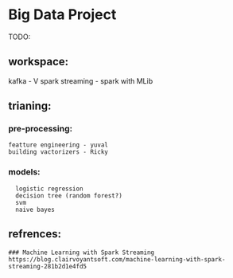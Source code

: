 # Big Data Project
TODO:
## workspace:
  kafka - V
  spark streaming -
  spark with MLib

## trianing:
  ### pre-processing:
    featture engineering - yuval
    building vactorizers - Ricky
  
  ### models:
      logistic regression
      decision tree (random forest?)
      svm
      naive bayes

    
    
## refrences:
    ### Machine Learning with Spark Streaming
    https://blog.clairvoyantsoft.com/machine-learning-with-spark-streaming-281b2d1e4fd5
